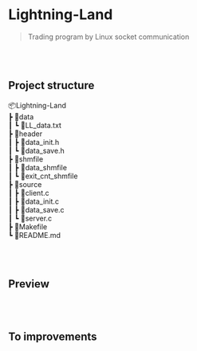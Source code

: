 # Lightning-Land

> Trading program by Linux socket communication

<br/><br/>

## Project structure

📦Lightning-Land  
┣ 📂data  
┃ ┗ 📜LL_data.txt  
┣ 📂header  
┃ ┣ 📜data_init.h  
┃ ┗ 📜data_save.h  
┣ 📂shmfile  
┃ ┣ 📜data_shmfile  
┃ ┗ 📜exit_cnt_shmfile  
┣ 📂source  
┃ ┣ 📜client.c  
┃ ┣ 📜data_init.c  
┃ ┣ 📜data_save.c  
┃ ┗ 📜server.c  
┣ 📜Makefile  
┗ 📜README.md  

<br/><br/>

## Preview

<br/><br/>

## To improvements
